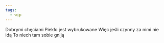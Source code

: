 ```yaml
---
tags:
  - wip
---
```


Dobrymi chęciami
Piekło jest wybrukowane
Więc jeśli czynny za nimi nie idą
To niech tam sobie gniją